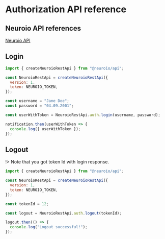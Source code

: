 # Authorization API reference

## Neuroio API references

[Neuroio API](https://kb.neuroio.com/#/authorization)

## Login

```js
import { createNeuroioRestApi } from "@neuroio/api";

const NeuroioRestApi = createNeuroioRestApi({
  version: 1,
  token: NEUROIO_TOKEN,
});

const username = "Jane Doe";
const password = "04.09.2001";

const userWithToken = NeuroioRestApi.auth.login(username, password);

notification.then(userWithToken => {
  console.log({ userWithToken });
});
```

## Logout

!> Note that you got token Id with login response.

```js
import { createNeuroioRestApi } from "@neuroio/api";

const NeuroioRestApi = createNeuroioRestApi({
  version: 1,
  token: NEUROIO_TOKEN,
});

const tokenId = 12;

const logout = NeuroioRestApi.auth.logout(tokenId);

logout.then(() => {
  console.log("Logout successful!");
});
```

